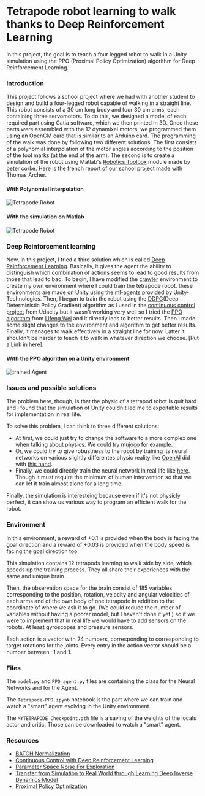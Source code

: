 [//]: # (Image References)

[image1]: walking.gif "Trained Agent"
[image2]: couverture.png "Tetrapode"
[image3]: SlawRealWalk.gif "SlawRealWalk"
[image4]: FastRealWalk.gif "FastRealWalk"



# Tetrapode robot learning to walk thanks to Deep Reinforcement Learning
In this project, the goal is to teach a four legged robot to walk in a Unity simulation using the PPO (Proximal Policy Optimization) algorithm for Deep Reinforcement Learning.

### Introduction
This project follows a school project where we had with another student to design and build a four-legged robot capable of walking in a straight line. This robot consists of a 30 cm long body and four 30 cm arms, each containing three servomotors. To do this, we designed a model of each required part using Catia software, which we then printed in 3D. Once these parts were assembled with the 12 dynamixel motors, we programmed them using an OpenCM card that is similar to an Arduino card. The programming of the walk was done by following two different solutions. The first consists of a polynomial interpolation of the motor angles according to the position of the tool marks (at the end of the arm). The second is to create a simulation of the robot using Matlab's [Robotics Toolbox](https://petercorke.com/wordpress/toolboxes/robotics-toolbox) module made by peter corke.
[Here](Report_robot_tetrapode_2018_2019.pdf) is the french report of our school project made with Thomas Archer.

#### With Polynomial Interpolation
![Tetrapode Robot][image3] 

#### With the simulation on Matlab
![Tetrapode Robot][image4] 

### Deep Reinforcement learning
Now, in this project, I tried a third solution which is called [Deep Reinforcement Learning](https://en.wikipedia.org/wiki/Deep_reinforcement_learning). Basically, it gives the agent the ability to distinguish which combination of actions seems to lead to good results from those that lead to bad.
To begin, I have modified the [crawler](https://github.com/Unity-Technologies/ml-agents/blob/master/docs/Learning-Environment-Examples.md) environment  to create my own environment where I could train the tetrapode robot. these environments are made on Unity using the [ml-agents](https://github.com/Unity-Technologies/ml-agents/) provided by Unity-Technologies.
Then, I began to train the robot using the [DDPG](https://towardsdatascience.com/deep-deterministic-policy-gradients-explained-2d94655a9b7b)(Deep Deterministic Policy Gradient) algorithm as I used in the [continuous control project](https://github.com/GeraudMM/Continuous-Control-with-DeepRL/blob/master/README.md) from Udacity but it wasn't working very well so I tried the [PPO algorithm](https://github.com/ZeratuuLL/Reinforcement-Learning/blob/master/Continuous%20Control/Crawler/Crawler.ipynb) from [Lifeng Wei](https://github.com/ZeratuuLL) and it directly leds to better results. Then I made some slight changes to the environment and algorithm to get better results. Finally, it manages to walk effectively in a straight line for now. Latter it shouldn't be harder to teach it to walk in whatever direction we choose. [Put a Link in here].

#### With the PPO algorithm on a Unity environment
![trained Agent][image1]

### Issues and possible solutions
The problem here, though, is that the physic of a tetrapod robot is quit hard and I found that the simulation of Unity couldn't led me to expoitable results for implementation in real life. 

To solve this problem, I can think to three different solutions:
 - At first, we could just try to change the software to a more complex one when talking about physics. We could try [mujoco](https://gym.openai.com/envs/#mujoco) for example.
 - Or, we could try to give robustness to the robot by training its neural networks on various slightly differentes physic reality like [OpenAI](https://openai.com/) did with [this hand](https://openai.com/blog/learning-dexterity/).
 - Finally, we could directly train the neural network in real life like [here](https://www.youtube.com/watch?v=V05SuCSRAtg). Though it must require the minimum of human intervention so that we can let it train almost alone for a long time.

Finally, the simulation is interesteing because even if it's not physicly perfect, it can show us various way to program an efficient walk for the robot.

### Environment
In this environment, a reward of +0.1 is provided when the body is facing the goal direction and a reward of +0.03 is provided when the body speed is facing the goal direction too.

This simulation contains 12 tetrapods learning to walk side by side, which speeds up the training process. They all share their experiences with the same and unique brain.

Then, the observation space for the brain consist of 185 variables corresponding to the position, rotation, velocity and angular velocities of each arms and of the own body of one tetrapode in addition to the coordinate of where we ask it to go. (We could reduce the number of variables without having a poorer model, but I haven't done it yet.) so if we were to implement that in real life we would have to add sensors on the robots. At least gyroscopes and pressure sensors.

Each action is a vector with 24 numbers, corresponding to corresponding to target rotations for the joints. Every entry in the action vector should be a number between -1 and 1.


### Files
The `model.py` and `PPO_agent.py` files are containing the class for the Neural Networks and for the Agent.

The `Tetrapode-PPO.ipynb` notebook is the part where we can train and watch a "smart" agent evolving in the Unity environment.

The `MYTETRAPODE_Checkpoint.pth` file is a saving of the weights of the locals actor and critic. Those can be downloaded to watch a "smart" agent.


### Resources
- [BATCH Normalization](https://arxiv.org/abs/1502.03167)
- [Continuous Control with Deep Reinforcement Learning](https://arxiv.org/abs/1509.02971)
- [Parameter Space Noise For Exploration](https://arxiv.org/pdf/1706.01905.pdf)
- [Transfer from Simulation to Real World through Learning Deep Inverse Dynamics Model](https://arxiv.org/abs/1610.03518)
- [Proximal Policy Optimization](https://arxiv.org/abs/1707.06347)
